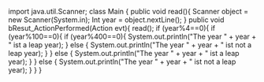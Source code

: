 import java.util.Scanner;
class Main {
  public void read(){
    Scanner object = new Scanner(System.in);
    Int year = object.nextLine();
  }
  public void bResut_ActionPerformed(Action evt){
    read();
    if (year%4==0){
      if (year%100==0){
        if (year%400==0){
          System.out.println("The year " + year + " ist a leap year);
        } else {
          System.out.println("The year " + year + " ist not a leap year);
        }
      } else {
        System.out.println("The year " + year + " ist a leap year);
      }
    } else {
       System.out.println("The year " + year + " ist not a leap year);
    }
  }
}
          
          
